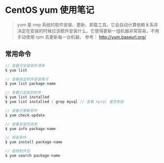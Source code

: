 # CentOS yum 使用笔记

> yum 是 rmp 系统的软件安装、更新、卸载工具。它会自动计算依赖关系并决定在安装的时候应该额外安装什么。它使得更新一组机器非常容易，不用手动使用 rpm 去更新每一台机器。
参考： http://yum.baseurl.org/

## 常用命令

```c
// 查看可安装软件清单
$ yum list

// 查看指定软件安装情况
$ yum list package-name

// 查看已安装的软件
$ yum list installed
$ yum list installed | grep mysql // 查看 mysql 是否安装

// 查看可更新软件
$ yum check-update

// 查看安装包信息
$ yum info package-name

// 安装软件
$ yum install package-name

// 查找软件包
$ yum search package-name


```